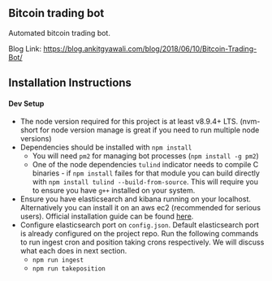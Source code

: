 ## Bitcoin trading bot

Automated bitcoin trading bot.

Blog Link: https://blog.ankitgyawali.com/blog/2018/06/10/Bitcoin-Trading-Bot/

## Installation Instructions

#### Dev Setup<a name="dev_setup"></a>

- The node version required for this project is at least v8.9.4+ LTS. (nvm- short for node version manage is great if you need to run multiple node versions)
- Dependencies should be installed with `npm install`
    - You will need `pm2` for managing bot processes (`npm install -g pm2`)
    - One of the node dependencies `tulind` indicator needs to compile C binaries - if `npm install` failes for that module you can build directly with `npm install tulind --build-from-source`. This will require you to ensure you have `g++` installed on your system.
- Ensure you have elasticsearch and kibana running on your localhost. Alternatively you can install it on an aws ec2 (recommended for serious users). Official installation guide can be found  <a href="https://www.elastic.co/guide/en/elasticsearch/reference/current/_installation.html" target="_blank">here</a>.
- Configure elasticsearch port on `config.json`. Default elasticsearch port is already configured on the project repo. Run the following commands to run ingest cron and position taking crons respectively. We will discuss what each does in next section.
    - `npm run ingest`
    - `npm run takeposition`

